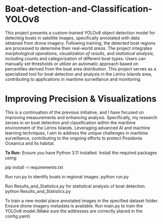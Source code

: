 # Boat-detection-and-Classification-YOLOv8
This project presents a custom-trained YOLOv8 object detection model for detecting boats in satellite images, specifically annotated with data obtained from drone imagery.
Following training, the detected boat regions are processed to determine their real-world _areas_.
The project integrates _morphological operations_, _visualization of results_, and _statistical analysis_, including counts and categorization of different boat types.
Users can manually set thresholds or utilize an automatic approach based on percentiles derived from the boat area distribution. This project serves as a specialized tool for boat detection and analysis in the Lérins Islands area, contributing to applications in maritime surveillance and monitoring.


# Improving Precision & Visualizations

This is a continuation of the previous initiative, and I have focused on improving measurements and enhancing analysis. Specifically, my research zeroes in on boat detection and classification within the maritime environment of the Lérins Islands. Leveraging advanced AI and machine learning techniques, I aim to address the unique challenges in maritime surveillance, contributing to the ongoing efforts to protect Posidonia Oceanica and its habitat.

**To Run:**
Ensure you have Python 3.11 installed. Install the required packages using:

pip install -r requirements.txt

Run run.py to identify boats in regional images. python run.py

Run Results_and_Statistics.py for statistical analysis of boat detection. python Results_and_Statistics.py

To train a new model place annotated images in the specified dataset folder. Ensure drone imagery metadata is available. Run main.py to train the YOLOv8 model.(Make sure the addresses are correctly placed in the config.yaml)
